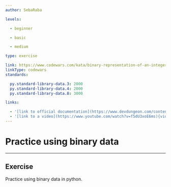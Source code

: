 ```yaml
---
author: SebaRaba

levels:

  - beginner

  - basic

  - medium

type: exercise

link: https://www.codewars.com/kata/binary-representation-of-an-integer
linkType: codewars
standards:

  py.standard-library-data.3: 2000
  py.standard-library-data.4: 2000
  py.standard-library-data.8: 3000

links:

  - '[link to official documentation](https://www.devdungeon.com/content/working-binary-data-python){website}'
  - '[link to a video](https://www.youtube.com/watch?v=f5dU3xoE6ms){video}'
---
```


# Practice using binary data

---

## Exercise

Practice using binary data in python.
